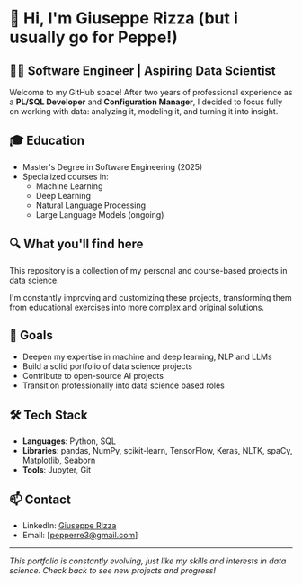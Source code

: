 # 👋 Hi, I'm Giuseppe Rizza (but i usually go for Peppe!)

## 👨‍💻 Software Engineer | Aspiring Data Scientist

Welcome to my GitHub space! 
After two years of professional experience as a **PL/SQL Developer** and **Configuration Manager**, I decided to focus fully on working with data: 
analyzing it, modeling it, and turning it into insight.


## 🎓 Education
- Master's Degree in Software Engineering (2025)
- Specialized courses in:
  - Machine Learning
  - Deep Learning
  - Natural Language Processing
  - Large Language Models (ongoing)

## 🔍 What you'll find here
This repository is a collection of my personal and course-based projects in data science.  

I'm constantly improving and customizing these projects, transforming them from educational exercises into more complex and original solutions.

## 🚀 Goals
- Deepen my expertise in machine and deep learning, NLP and LLMs
- Build a solid portfolio of data science projects
- Contribute to open-source AI projects
- Transition professionally into data science based roles

## 🛠️ Tech Stack
- **Languages**: Python, SQL
- **Libraries**: pandas, NumPy, scikit-learn, TensorFlow, Keras, NLTK, spaCy, Matplotlib, Seaborn
- **Tools**: Jupyter, Git

## 📫 Contact
- LinkedIn: [Giuseppe Rizza](https://www.linkedin.com/in/giusepperizzaa/)
- Email: [pepperre3@gmail.com]

---

*This portfolio is constantly evolving, just like my skills and interests in data science. Check back to see new projects and progress!*
